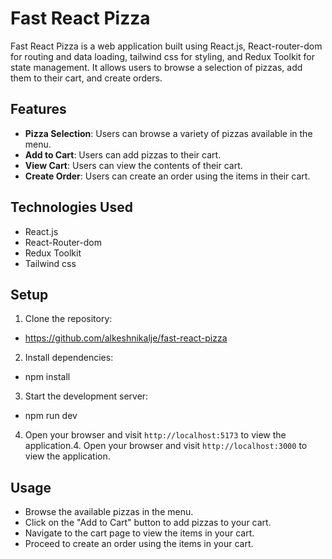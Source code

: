 # Fast React Pizza

Fast React Pizza is a web application built using React.js, React-router-dom for routing and data loading, tailwind css for styling, and Redux Toolkit for state management. It allows users to browse a selection of pizzas, add them to their cart, and create orders.

## Features

- **Pizza Selection**: Users can browse a variety of pizzas available in the menu.
- **Add to Cart**: Users can add pizzas to their cart.
- **View Cart**: Users can view the contents of their cart.
- **Create Order**: Users can create an order using the items in their cart.

## Technologies Used

- React.js
- React-Router-dom
- Redux Toolkit
- Tailwind css

## Setup

1. Clone the repository:

- https://github.com/alkeshnikalje/fast-react-pizza

2. Install dependencies:

- npm install

3. Start the development server:

- npm run dev

4. Open your browser and visit `http://localhost:5173` to view the application.4. Open your browser and visit `http://localhost:3000` to view the application.

## Usage

- Browse the available pizzas in the menu.
- Click on the "Add to Cart" button to add pizzas to your cart.
- Navigate to the cart page to view the items in your cart.
- Proceed to create an order using the items in your cart.

